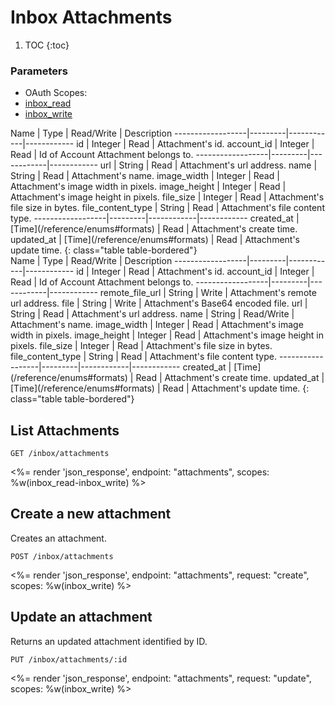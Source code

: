 # Inbox Attachments

1. TOC
{:toc}

### Parameters
<ul class="nav nav-pills" role="tablist">
  <li class="disabled"><a>OAuth Scopes:</a></li>
  <li class="active"><a href="#inbox_read" role="tab" data-toggle="pill">inbox_read</a></li>
  <li><a href="#inbox_write" role="tab" data-toggle="pill">inbox_write</a></li>
</ul>
<div class="tab-content" markdown="1">
  <div class="tab-pane active" id="inbox_read" markdown="1">
Name              | Type    | Read/Write | Description
------------------|---------|------------|------------
id                | Integer | Read       | Attachment's id.
account_id        | Integer | Read       | Id of Account Attachment belongs to.
------------------|---------|------------|------------
url               | String  | Read       | Attachment's url address.
name              | String  | Read       | Attachment's name.
image_width       | Integer | Read       | Attachment's image width in pixels.
image_height      | Integer | Read       | Attachment's image height in pixels.
file_size         | Integer | Read       | Attachment's file size in bytes.
file_content_type | String  | Read       | Attachment's file content type.
------------------|---------|------------|------------
created_at        | [Time](/reference/enums#formats) | Read       | Attachment's create time.
updated_at        | [Time](/reference/enums#formats) | Read       | Attachment's update time.
{: class="table table-bordered"}
  </div>
  <div class="tab-pane" id="inbox_write" markdown="1">
Name              | Type    | Read/Write | Description
------------------|---------|------------|------------
id                | Integer | Read       | Attachment's id.
account_id        | Integer | Read       | Id of Account Attachment belongs to.
------------------|---------|------------|------------
remote_file_url   | String  | Write      | Attachment's remote url address.
file              | String  | Write      | Attachment's Base64 encoded file.
url               | String  | Read       | Attachment's url address.
name              | String  | Read/Write | Attachment's name.
image_width       | Integer | Read       | Attachment's image width in pixels.
image_height      | Integer | Read       | Attachment's image height in pixels.
file_size         | Integer | Read       | Attachment's file size in bytes.
file_content_type | String  | Read       | Attachment's file content type.
------------------|---------|------------|------------
created_at        | [Time](/reference/enums#formats) | Read       | Attachment's create time.
updated_at        | [Time](/reference/enums#formats) | Read       | Attachment's update time.
{: class="table table-bordered"}
  </div>
</div>

## List Attachments

~~~
GET /inbox/attachments
~~~

<%= render 'json_response', endpoint: "attachments", scopes: %w(inbox_read-inbox_write) %>

## Create a new attachment

Creates an attachment.

~~~~
POST /inbox/attachments
~~~~

<%= render 'json_response', endpoint: "attachments", request: "create",
  scopes: %w(inbox_write) %>

## Update an attachment

Returns an updated attachment identified by ID.

~~~
PUT /inbox/attachments/:id
~~~

<%= render 'json_response', endpoint: "attachments", request: "update",
  scopes: %w(inbox_write) %>
